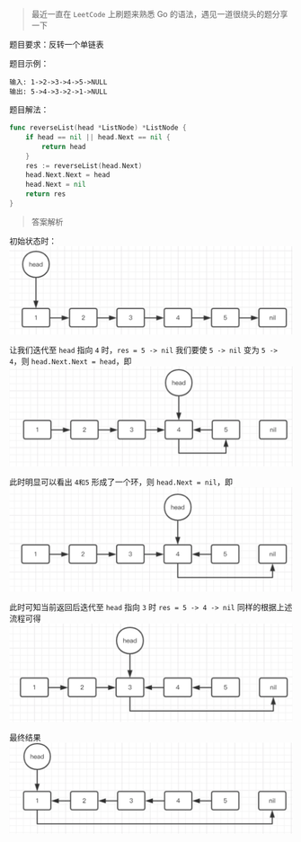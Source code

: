> 最近一直在 `LeetCode` 上刷题来熟悉 Go 的语法，遇见一道很绕头的题分享一下

题目要求：反转一个单链表

题目示例：
```
输入: 1->2->3->4->5->NULL
输出: 5->4->3->2->1->NULL
```
题目解法：
```Go
func reverseList(head *ListNode) *ListNode {
	if head == nil || head.Next == nil {
		return head
	}
	res := reverseList(head.Next)
	head.Next.Next = head
	head.Next = nil
	return res
}
```

> 答案解析

初始状态时：
![file](../statics/Reverse%20Linked%20List/01.png)

让我们迭代至 `head` 指向 `4` 时，`res = 5 -> nil`
我们要使 `5 -> nil` 变为 `5 -> 4`，则 `head.Next.Next = head`，即
![file](../statics/Reverse%20Linked%20List/02.png)

此时明显可以看出 `4和5` 形成了一个环，则 `head.Next = nil`，即
![file](../statics/Reverse%20Linked%20List/03.png)

此时可知当前返回后迭代至 `head` 指向 `3` 时 `res = 5 -> 4 -> nil`
同样的根据上述流程可得
![file](../statics/Reverse%20Linked%20List/04.png)

最终结果
![file](../statics/Reverse%20Linked%20List/05.png)